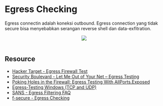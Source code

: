 # Egress Checking
Egress connectin adalah koneksi outbound. Egress connection yang tidak secure bisa menyebabkan serangan reverse shell dan data-exfitration.<br>
<div align="center"><img src="https://user-images.githubusercontent.com/52058660/142201600-d797166c-f87d-4027-84c4-f21d94f3a5f6.png"></div><br>




## Resource
- [Hacker Target - Egress Firewall Test](https://hackertarget.com/egress-firewall-test/)
- [Security Boulevard - Let Me Out of Your Net – Egress Testing](https://securityboulevard.com/2020/07/let-me-out-of-your-net-egress-testing/)
- [Poking Holes in the Firewall: Egress Testing With AllPorts.Exposed](https://www.blackhillsinfosec.com/poking-holes-in-the-firewall-egress-testing-with-allports-exposed/)
- [Egress-Testing Windows (TCP and UDP)](https://pswalia2u.medium.com/egress-testing-windows-tcp-and-udp-d8adb43fa946)
- [SANS - Egress Filtering FAQ](https://sansorg.egnyte.com/dl/fyF6fGJ4lz)
- [f-secure - Egress Checking](https://labs.f-secure.com/archive/egress-checking/)
